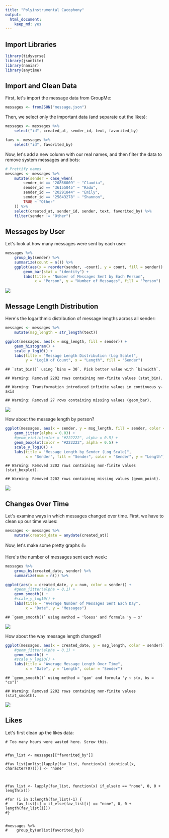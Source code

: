 ```yaml
---
title: "Polyinstrumental Cacophony"
output: 
  html_document: 
    keep_md: yes
---
```




## Import Libraries


```r
library(tidyverse)
library(jsonlite)
library(naniar)
library(anytime)
```

## Import and Clean Data

First, let's import the message data from GroupMe:


```r
messages <- fromJSON("message.json")
```

Then, we select only the important data (and separate out the likes):


```r
messages <- messages %>%
    select("id", created_at, sender_id, text, favorited_by)

favs <- messages %>%
    select("id", favorited_by)
```

Now, let's add a new column with our real names, and then filter the data to remove system messages and bots:


```r
# Prettify names
messages <- messages %>%
    mutate(sender = case_when(
        sender_id == "20866009" ~ "Claudia",
        sender_id == "36155045" ~ "Radu",
        sender_id == "20291844" ~ "Emily",
        sender_id == "25843278" ~ "Shannon",
        TRUE ~ "Other"
    )) %>%
    select(created_at, sender_id, sender, text, favorited_by) %>%
    filter(sender != "Other")
```

## Messages by User

Let's look at how many messages were sent by each user:


```r
messages %>%
    group_by(sender) %>%
    summarize(count = n()) %>%
    ggplot(aes(x = reorder(sender, -count), y = count, fill = sender)) +
        geom_bar(stat = "identity") +
        labs(title = "Number of Messages Sent by Each Person",
             x = "Person", y = "Number of Messages", fill = "Person")
```

![](Polyinstrumental_Cacophony_files/figure-html/msg-distr-1.png)<!-- -->

## Message Length Distribution

Here's the logarithmic distribution of message lengths across all sender:


```r
messages <- messages %>%
    mutate(msg_length = str_length(text))

ggplot(messages, aes(x = msg_length, fill = sender)) +
    geom_histogram() +
    scale_y_log10() +
    labs(title = "Message Length Distribution (Log Scale)",
         y = "Log10 of Count", x = "Length", fill = "Sender")
```

```
## `stat_bin()` using `bins = 30`. Pick better value with `binwidth`.
```

```
## Warning: Removed 2202 rows containing non-finite values (stat_bin).
```

```
## Warning: Transformation introduced infinite values in continuous y-axis
```

```
## Warning: Removed 27 rows containing missing values (geom_bar).
```

![](Polyinstrumental_Cacophony_files/figure-html/msg-length-dstr-1.png)<!-- -->

How about the message length by person?


```r
ggplot(messages, aes(x = sender, y = msg_length, fill = sender, color = sender)) + 
    geom_jitter(alpha = 0.03) +
    #geom_violin(color = "#222222", alpha = 0.5) + 
    geom_boxplot(color = "#222222", alpha = 0.5) +
    scale_y_log10() +
    labs(title = "Message Length by Sender (Log Scale)",
         x = "Sender", fill = "Sender", color = "Sender", y = "Length")
```

```
## Warning: Removed 2202 rows containing non-finite values (stat_boxplot).
```

```
## Warning: Removed 2202 rows containing missing values (geom_point).
```

![](Polyinstrumental_Cacophony_files/figure-html/msg-length-person-1.png)<!-- -->

## Changes Over Time

Let's examine ways in which messages changed over time. First, we have to clean up our time values:


```r
messages <- messages %>%
    mutate(created_date = anydate(created_at))
```

Now, let's make some pretty graphs 👍

Here's the number of messages sent each week:


```r
messages %>% 
    group_by(created_date, sender) %>%
    summarize(num = n()) %>%

ggplot(aes(x = created_date, y = num, color = sender)) +
    #geom_jitter(alpha = 0.1) +
    geom_smooth() +
    #scale_y_log10() +
    labs(title = "Average Number of Messages Sent Each Day",
         x = "Date", y = "Messages")
```

```
## `geom_smooth()` using method = 'loess' and formula 'y ~ x'
```

![](Polyinstrumental_Cacophony_files/figure-html/messages-time-1.png)<!-- -->

How about the way message length changed?


```r
ggplot(messages, aes(x = created_date, y = msg_length, color = sender)) +
    #geom_jitter(alpha = 0.1) +
    geom_smooth() +
    #scale_y_log10() +
    labs(title = "Average Message Length Over Time",
         x = "Date", y = "Length", color = "Sender")
```

```
## `geom_smooth()` using method = 'gam' and formula 'y ~ s(x, bs = "cs")'
```

```
## Warning: Removed 2202 rows containing non-finite values (stat_smooth).
```

![](Polyinstrumental_Cacophony_files/figure-html/msg-length-over-time-1.png)<!-- -->

## Likes

Let's first clean up the likes data:

```
# Too many hours were wasted here. Screw this.


#fav_list <- messages[["favorited_by"]]

#fav_list[unlist(lapply(fav_list, function(x) identical(x, character(0))))] <- "none"



#fav_list <- lapply(fav_list, function(x) if_else(x == "none", 0, 0 + length(x)))

#for (i in 1:length(fav_list)-1) {
#    fav_list[i] = if_else(fav_list[i] == "none", 0, 0 + length(fav_list[i]))
#}


#messages %>%
#    group_by(unlist(favorited_by))
```
